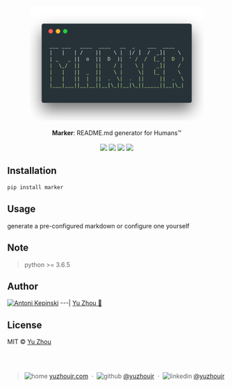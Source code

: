 <!-- Marker: README.md generator for Humans™

___ ___   ____  ____   __  _    ___  ____
|   |   | /    ||    \ |  |/ ]  /  _]|    \
| _   _ ||  o  ||  D  )|  ' /  /  [_ |  D  )
|  \_/  ||     ||    / |    \ |    _]|    /
|   |   ||  _  ||    \ |     \|   [_ |    \
|   |   ||  |  ||  .  \|  .  ||     ||  .  \
|___|___||__|__||__|\_||__|\_||_____||__|\_|

 -->


<h3 style="text-align:center;font-weight: 300;" align="center">
  <img src="/public/marker-logo.png" width="400px">
</h3>


<p align="center">
  <b>Marker</b>: README.md generator for Humans™

  <br/>
  <br/>
  <img src="https://img.shields.io/badge/downloads-0k-yellow.svg?style=flat-square">
  <img src="https://forthebadge.com/images/badges/built-with-love.svg" width="87px">
  <img src="https://forthebadge.com/images/badges/made-with-python.svg" width="130px">
  <img src="https://img.shields.io/badge/downloads-0k-yellow.svg?style=flat-square">

</p>

## Installation

``` bash
pip install marker
```

<!-- #Beer here maybe -->

## Usage

generate a pre-configured markdown or configure one yourself

<!-- ## Dependencies -->

## Note

> python >= 3.6.5

## Author
[![Antoni Kepinski](https://avatars3.githubusercontent.com/u/6414741?s=100&v=4)](http://yuzhoujr.com)
---|
[Yu Zhou :rocket:](http://yuzhoujr.com)


## License

MIT © [Yu Zhou](http://yuzhoujr.com)


<br/><br/>


<!-- FOSSA here maybe -->


> ![home](http://yuzhoujr.com/legacy/emoji/home.svg)
[yuzhoujr.com](http://www.yuzhoujr.com) &nbsp;&middot;&nbsp;
> ![github](http://yuzhoujr.com/legacy/emoji/github.svg)  [@yuzhoujr](https://github.com/yuzhoujr) &nbsp;&middot;&nbsp;
> ![linkedin](http://yuzhoujr.com/legacy/emoji/linkedin.svg)  [@yuzhoujr](https://linkedin.com/in/yuzhoujr)

